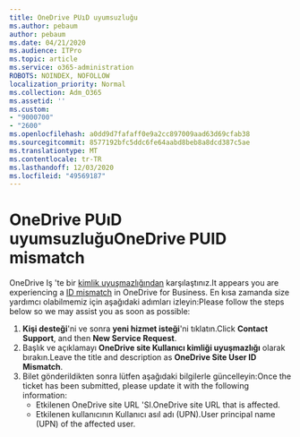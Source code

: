 ```yaml
---
title: OneDrive PUıD uyumsuzluğu
ms.author: pebaum
author: pebaum
ms.date: 04/21/2020
ms.audience: ITPro
ms.topic: article
ms.service: o365-administration
ROBOTS: NOINDEX, NOFOLLOW
localization_priority: Normal
ms.collection: Adm_O365
ms.assetid: ''
ms.custom:
- "9000700"
- "2600"
ms.openlocfilehash: a0dd9d7fafaff0e9a2cc897009aad63d69cfab38
ms.sourcegitcommit: 8577192bfc5ddc6fe64aabd8beb8a8dcd387c5ae
ms.translationtype: MT
ms.contentlocale: tr-TR
ms.lasthandoff: 12/03/2020
ms.locfileid: "49569187"
---
```

# <a name="onedrive-puid-mismatch"></a><span data-ttu-id="2fd14-102">OneDrive PUıD uyumsuzluğu</span><span class="sxs-lookup"><span data-stu-id="2fd14-102">OneDrive PUID mismatch</span></span>

<span data-ttu-id="2fd14-103">OneDrive Iş 'te bir [kimlik uyuşmazlığından](https://docs.microsoft.com/sharepoint/troubleshoot/administration/access-denied-or-need-permission-error-sharepoint-online-or-onedrive-for-business#when-accessing-a-onedrive-site) karşılaştınız.</span><span class="sxs-lookup"><span data-stu-id="2fd14-103">It appears you are experiencing a [ID mismatch](https://docs.microsoft.com/sharepoint/troubleshoot/administration/access-denied-or-need-permission-error-sharepoint-online-or-onedrive-for-business#when-accessing-a-onedrive-site) in OneDrive for Business.</span></span> <span data-ttu-id="2fd14-104">En kısa zamanda size yardımcı olabilmemiz için aşağıdaki adımları izleyin:</span><span class="sxs-lookup"><span data-stu-id="2fd14-104">Please follow the steps below so we may assist you as soon as possible:</span></span>

1. <span data-ttu-id="2fd14-105">**Kişi desteği**'ni ve sonra **yeni hizmet isteği**'ni tıklatın.</span><span class="sxs-lookup"><span data-stu-id="2fd14-105">Click  **Contact Support**, and then  **New Service Request**.</span></span>
2. <span data-ttu-id="2fd14-106">Başlık ve açıklamayı  **OneDrive site Kullanıcı kimliği uyuşmazlığı** olarak bırakın.</span><span class="sxs-lookup"><span data-stu-id="2fd14-106">Leave the title and description as  **OneDrive Site User ID Mismatch**.</span></span>
3. <span data-ttu-id="2fd14-107">Bilet gönderildikten sonra lütfen aşağıdaki bilgilerle güncelleyin:</span><span class="sxs-lookup"><span data-stu-id="2fd14-107">Once the ticket has been submitted, please update it with the following information:</span></span>
    - <span data-ttu-id="2fd14-108">Etkilenen OneDrive site URL 'SI.</span><span class="sxs-lookup"><span data-stu-id="2fd14-108">OneDrive site URL that is affected.</span></span>
    - <span data-ttu-id="2fd14-109">Etkilenen kullanıcının Kullanıcı asıl adı (UPN).</span><span class="sxs-lookup"><span data-stu-id="2fd14-109">User principal name (UPN) of the affected user.</span></span>
